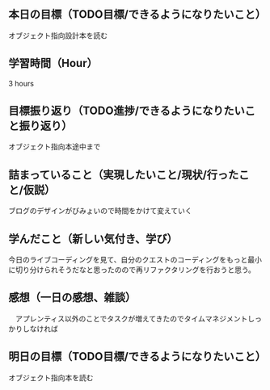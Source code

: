 ## 本日の目標（TODO目標/できるようになりたいこと）
オブジェクト指向設計本を読む
## 学習時間（Hour）
 3 hours
## 目標振り返り（TODO進捗/できるようになりたいこと振り返り）
 オブジェクト指向本途中まで
## 詰まっていること（実現したいこと/現状/行ったこと/仮説）
 ブログのデザインがびみょいので時間をかけて変えていく
## 学んだこと（新しい気付き、学び）
 今日のライブコーディングを見て、自分のクエストのコーディングをもっと最小に切り分けられそうだなと思ったのので再リファクタリングを行おうと思う。

## 感想（一日の感想、雑談）
　アプレンティス以外のことでタスクが増えてきたのでタイムマネジメントしっかりしなければ
## 明日の目標（TODO目標/できるようになりたいこと）
 オブジェクト指向本を読む
